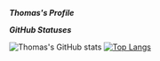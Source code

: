 ***Thomas's Profile***

***GitHub Statuses***

![Thomas's GitHub stats](https://github-readme-stats.vercel.app/api?username=ThomasYun0120&show_icons=true&theme=cobalt) [![Top Langs](https://github-readme-stats.vercel.app/api/top-langs/?username=ThomasYun0120&show_icons=true&theme=cobalt)](https://github.com/ThomasYun0120/github-readme-stats)
